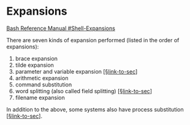 # Expansions 

[Bash Reference Manual #Shell-Expansions](https://www.gnu.org/software/bash/manual/bash.html#Shell-Expansions) 

There are seven kinds of expansion performed (listed in the order of expansions):

1. brace expansion
2. tilde expansion
3. parameter and variable expansion [[§link-to-sec](./parameter-n-variable-expansion/README.md)]
4. arithmetic expansion
5. command substitution 
6. word splitting (also called field splitting) [[§link-to-sec](./word-splitting/README.md)]
7. filename expansion

In addition to the above, some systems also have process substitution [[§link-to-sec](./process-substitution/README.md)].